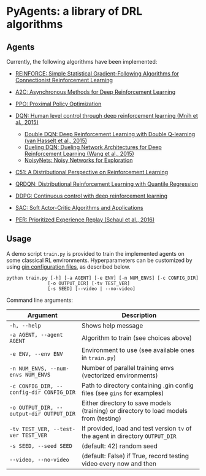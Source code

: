 # PyAgents: a library of DRL algorithms

## Agents

Currently, the following algorithms have been implemented:

* [REINFORCE: Simple Statistical Gradient-Following Algorithms for Connectionist Reinforcement Learning](https://link.springer.com/content/pdf/10.1007/BF00992696.pdf)
* [A2C: Asynchronous Methods for Deep Reinforcement Learning](https://arxiv.org/abs/1602.01783)
* [PPO: Proximal Policy Optimization](https://arxiv.org/pdf/1707.06347.pdf)
* [DQN: Human level control through deep reinforcement learning (Mnih et al., 2015)](https://deepmind.com/research/dqn/)
  * [Double DQN: Deep Reinforcement Learning with Double Q-learning (van Hasselt et al., 2015)](https://arxiv.org/abs/1509.06461)
  * [Dueling DQN: Dueling Network Architectures for Deep Reinforcement Learning (Wang et al., 2015)](https://arxiv.org/abs/1511.06581)
  * [NoisyNets: Noisy Networks for Exploration](https://arxiv.org/abs/1706.10295)
* [C51: A Distributional Perspective on Reinforcement Learning](https://arxiv.org/abs/1707.06887)
* [QRDQN: Distributional Reinforcement Learning with Quantile Regression](https://arxiv.org/abs/1710.10044)
* [DDPG: Continuous control with deep reinforcement learning](https://arxiv.org/abs/1509.02971)
* [SAC: Soft Actor-Critic Algorithms and Applications](https://arxiv.org/abs/1812.05905)

* [PER: Prioritized Experience Replay (Schaul et al., 2016)](https://arxiv.org/abs/1511.05952)

## Usage
A demo script `train.py` is provided to train the implemented agents on some classical RL environments. Hyperparameters can be customized by using [gin configuration files](https://github.com/google/gin-config), as described below.

```
python train.py [-h] [-a AGENT] [-e ENV] [-n NUM_ENVS] [-c CONFIG_DIR] 
               [-o OUTPUT_DIR] [-tv TEST_VER] 
               [-s SEED] [--video | --no-video]
```

Command line arguments:

| Argument                                         | Description                                                                  |
| ------------------------------------------------ | -----------------------------------------------------------------------------|
| `-h, --help`                                     | Shows help message                                                           |
| `-a AGENT, --agent AGENT`                        | Algorithm to train (see choices above)                                       |
| `-e ENV, --env ENV`                              | Environment to use (see available ones in `train.py`)                        |
| `-n NUM_ENVS, --num-envs NUM_ENVS`               | Number of parallel training envs (vectorized environments)                   |
| `-c CONFIG_DIR, --config-dir CONFIG_DIR`         | Path to directory containing .gin config files (see `gins` for examples)     |
| `-o OUTPUT_DIR, --output-dir OUTPUT_DIR`         | Either directory to save models (training) or directory to load models from (testing)|
| `-tv TEST_VER, --test-ver TEST_VER`              | If provided, load and test version `tv` of the agent in directory `OUTPUT_DIR`|
| `-s SEED, --seed SEED`                           | (default: 42) random seed                                                    |
| `--video, --no-video`                            | (default: False) if True, record testing video every now and then            |
